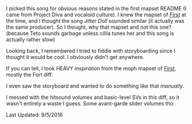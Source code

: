 I picked this song for obvious reasons stated in the first mapset README (I came from Project Diva and vocaloid culture). 
I knew the mapset of [*First*](https://osu.ppy.sh/beatmapsets/171388#osu/467689) at the time, and I thought the song *Jitter Doll* sounded similar (it actually was the same producer).
So I thought, why that mapset and not this one? (because Teto sounds garbage unless cillia tunes her and this song is actually rather slow)

Looking back, I remembered I tried to fiddle with storyboarding since I thought it would be cool.  I obviously didn't get anywhere.

If you can tell, I took HEAVY *inspiration* from the moph mapset of [*First*](https://osu.ppy.sh/beatmapsets/171388#osu/467689), mostly the Fort diff.

I even saw the storyboard and wanted to do something like that *manually*.

I messed with the hitsound volumes and basic-level SVs in this diff, so it wasn't entirely a waste I guess.  Some avant-garde slider volumes tho

Last Updated: 9/5/2016
